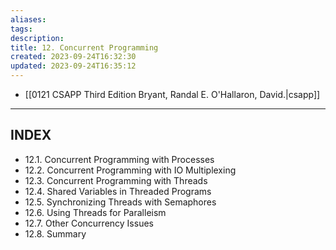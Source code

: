 ```yaml
---
aliases: 
tags: 
description:
title: 12. Concurrent Programming
created: 2023-09-24T16:32:30
updated: 2023-09-24T16:35:12
---
```

- [[0121 CSAPP Third Edition Bryant, Randal E. O'Hallaron, David.|csapp]]
___



## INDEX

- 12.1. Concurrent Programming with Processes
- 12.2. Concurrent Programming with IO Multiplexing
- 12.3. Concurrent Programming with Threads
- 12.4. Shared Variables in Threaded Programs
- 12.5. Synchronizing Threads with Semaphores
- 12.6. Using Threads for Paralleism
- 12.7. Other Concurrency Issues
- 12.8. Summary
